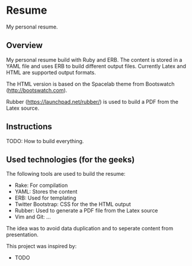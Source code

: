 # Resume

My personal resume.

## Overview

My personal resume build with Ruby and ERB. The content is stored in a YAML file and uses ERB to build different output files. Currently Latex and HTML are supported output formats.

The HTML version is based on the Spacelab theme from Bootswatch (http://bootswatch.com).

Rubber (https://launchpad.net/rubber/) is used to build a PDF from the Latex source.

## Instructions

TODO: How to build everything.

## Used technologies (for the geeks)

The following tools are used to build the resume:

* Rake: For compilation
* YAML: Stores the content
* ERB: Used for templating
* Twitter Bootstrap: CSS for the the HTML output
* Rubber: Used to generate a PDF file from the Latex source
* Vim and Git: ...

The idea was to avoid data duplication and to seperate content from presentation.

This project was inspired by:

* TODO
